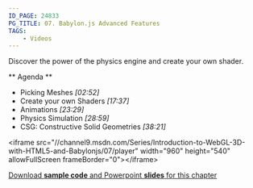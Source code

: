 ```yaml
---
ID_PAGE: 24833
PG_TITLE: 07. Babylon.js Advanced Features
TAGS:
    - Videos
---
```

Discover the power of the physics engine and create your own shader.

** Agenda **

* Picking Meshes *[02:52]* 
* Create your own Shaders
 *[17:37]*
* Animations *[23:29]* 
* Physics Simulation *[28:59]* 
* CSG: Constructive Solid Geometries *[38:21]*

&lt;iframe src="//channel9.msdn.com/Series/Introduction-to-WebGL-3D-with-HTML5-and-Babylonjs/07/player" width="960" height="540" allowFullScreen frameBorder="0"&gt;&lt;/iframe&gt;

[Download **sample code** and Powerpoint **slides** for this chapter](https://github.com/deltakosh/MVA3DHTML5GameDev/tree/master/Chapter%207)